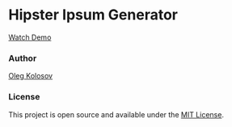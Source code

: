 # Hipster Ipsum Generator

[Watch Demo](https://oleg-kolosov.github.io/Lorem_generator/)

### Author

[Oleg Kolosov](https://github.com/Oleg-Kolosov)

### License

This project is open source and available under the [MIT License](https://github.com/git/git-scm.com/blob/main/MIT-LICENSE.txt).
